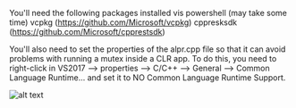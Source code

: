 You'll need the following packages installed vis powershell (may take some time)
vcpkg (https://github.com/Microsoft/vcpkg)
cppresksdk (https://github.com/Microsoft/cpprestsdk)

You'll also need to set the properties of the alpr.cpp file so that it can avoid problems with running a mutex inside a CLR app. To do this, you need to right-click in VS2017 --> properties --> C/C++ --> General --> Common Language Runtime... and set it to NO Common Language Runtime Support.

![alt text](https://raw.githubusercontent.com/username/projectname/branch/path/to/img.png)
